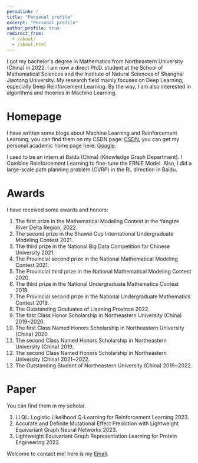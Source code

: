 ```yaml
---
permalink: /
title: "Personal profile"
excerpt: "Personal profile"
author_profile: true
redirect_from: 
  - /about/
  - /about.html
---
```


I got my bachelor's degree in Mathematics from Northeastern University (China) in 2022. I am now a direct Ph.D. student at the School of Mathematical Sciences and the Institute of Natural Sciences of Shanghai Jiaotong University.  My research field mainly focuses on Deep Learning, especially Deep Reinforcement Learning. By the way, I am also interested in algorithms and theories in Machine Learning.


Homepage
======
I have written some blogs about Machine Learning and Reinforcement Learning, you can find them on my CSDN page:
[CSDN](https://blog.csdn.net/lvoutongyi?spm=1000.2115.3001.5343), you can get my personal academic home page here: [Google](https://scholar.google.com.hk/citations?hl=zh-CN&user=1ZFUKEIAAAAJ).


I used to be an intern at Baidu (China) (Knowledge Graph Department). I Combine Reinforcement Learning to fine-tune 
the ERNIE Model. Also, I did a large-scale path planning problem (CVRP) in the RL direction in Baidu.

Awards
======
I have received some awards and honors:
1. The first prize in the Mathematical Modeling Contest in the Yangtze River Delta Region, 2022.
2. The second prize in the Shuwei Cup International Undergraduate Modeling Contest 2021.
3. The third prize in the National Big Data Competition for Chinese University 2021.
4. The Provincial second prize in the National Mathematical Modeling Contest 2021.
5. The Provincial third prize in the National Mathematical Modeling Contest 2020.
6. The third prize in the National Undergraduate Mathematics Contest 2019.
7. The Provincial second prize in the National Undergraduate Mathematics Contest 2019.
8. The Outstanding Graduates of Liaoning Province 2022.
9. The first Class Honor Scholarship in Northeastern University (China) 2019~2020.
10. The first Class Named Honors Scholarship in Northeastern University (China) 2020.
11. The second Class Named Honors Scholarship in Northeastern University (China) 2019.
12. The second Class Named Honors Scholarship in Northeastern University (China) 2021~2022.
13. The Outstanding Student of Northeastern University (China) 2019~2022.

Paper
======
You can find them in my scholar.
1. LLQL: Logistic Likelihood Q-Learning for Reinforcement Learning 2023.
2. Accurate and Definite Mutational Effect Prediction with Lightweight Equivariant Graph Neural Networks 2023.
3. Lightweight Equivariant Graph Representation Learning for Protein Engineering 2022.

Welcome to contact me! here is my [Email](harry_lv@sjtu.edu.cn).





